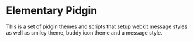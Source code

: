 # Elementary Pidgin

This is a set of pidgin themes and scripts that setup webkit message
styles as well as smiley theme, buddy icon theme and a message style.
